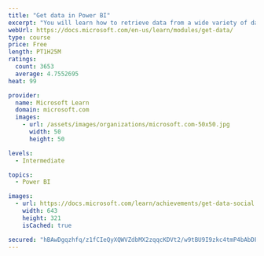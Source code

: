 ```yaml
---
title: "Get data in Power BI"
excerpt: "You will learn how to retrieve data from a wide variety of data sources, including Microsoft Excel, relational databases, and NoSQL data stores. You will also learn how to improve performance while retrieving data."
webUrl: https://docs.microsoft.com/en-us/learn/modules/get-data/
type: course
price: Free
length: PT1H25M
ratings:
  count: 3653
  average: 4.7552695
heat: 99

provider:
  name: Microsoft Learn
  domain: microsoft.com
  images:
    - url: /assets/images/organizations/microsoft.com-50x50.jpg
      width: 50
      height: 50

levels:
  - Intermediate

topics:
  - Power BI

images:
  - url: https://docs.microsoft.com/learn/achievements/get-data-social.png
    width: 643
    height: 321
    isCached: true

secured: "hBAwDgqzhfq/z1fCIeQyXQWVZdbMX2zqqcKDVt2/w9tBU9I9zkc4tmP4bAbDFER8AXrsbhGKjllTyIybQ/RoSC0cwWtZDH+RfpFZK7/qq4K5butyBehjmdYZdgpsGj54+rXc0OE+FU4oAdaboiPbuhBP69s1QdG92emSpKgNR+rR/h9OiqynPgYXsQ2n6W53zUMrKpQ7MaGVPXHorEIPNnMdwDZwQz811uUNP0PyMpctkizUqcXHnrhoaga+td85OeETxzvZLrHf4GAZK0S2rjsrhBZhNXnZPlhNoKbE5+2ONpW1ssBgEjI/BEtxAkQDBUf5QMpCnqdtLMaKSWegtO4I0thbS0bvvEW9poaOiH9HreaGeJWi2d+smG0fOvmGUai6+2mvD75J8SSH5ykWIglLzFS6Gek9DpUbk3Z1UuE=;vPbHugwJHuTFsUCfPTRqGw=="
---
```



